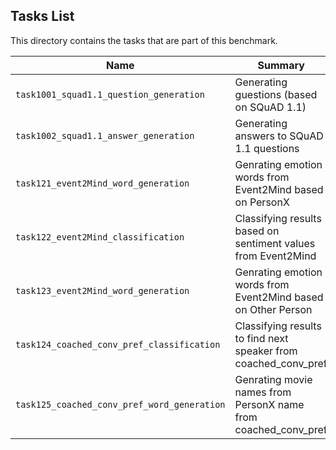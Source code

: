 ## Tasks List 

This directory contains the tasks that are part of this benchmark. 


Name | Summary | Category
---- | ----------- | --------
`task1001_squad1.1_question_generation` | Generating guestions (based on SQuAD 1.1) | Question Generation  
`task1002_squad1.1_answer_generation` | Generating answers to SQuAD 1.1 questions | Answer Generation
`task121_event2Mind_word_generation` | Genrating emotion words from Event2Mind based on PersonX | Word Generation
`task122_event2Mind_classification` | Classifying results based on sentiment values from Event2Mind | Classifier
`task123_event2Mind_word_generation` | Genrating emotion words from Event2Mind based on Other Person | Word Generation
`task124_coached_conv_pref_classification` | Classifying results to find next speaker from coached_conv_pref | Classifier
`task125_coached_conv_pref_word_generation` | Genrating movie names from PersonX name from coached_conv_pref | Word/Phrase Generation
